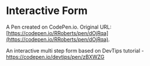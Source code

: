 # Interactive Form

A Pen created on CodePen.io. Original URL: [https://codepen.io/RRoberts/pen/dOjRqa](https://codepen.io/RRoberts/pen/dOjRqa).

An interactive multi step form based on DevTips tutorial - https://codepen.io/devtips/pen/zBXWZG
